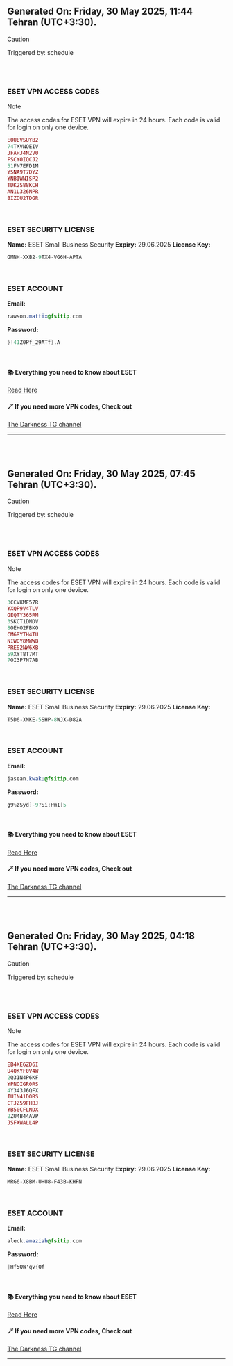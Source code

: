 ## Generated On: Friday, 30 May 2025, 11:44 Tehran (UTC+3:30).

> [!CAUTION]
> Triggered by: schedule

<br><br>

### ESET VPN ACCESS CODES

> [!NOTE]
> The access codes for ESET VPN will expire in 24 hours.
> Each code is valid for login on only one device.

```ruby
E0UEVSUYB2
74TXVNOEIV
JFAHJ4N2V0
FSCY0IQCJ2
51FN7EFD1M
Y5NA9T7DYZ
YNBIWNISP2
TDK2S88KCH
AN1L326NPR
BIZDU2TDGR
```

<br>

### ESET SECURITY LICENSE

**Name:** ESET Small Business Security
**Expiry:** 29.06.2025
**License Key:**

```POV-Ray SDL
GMNH-XXB2-9TX4-VG6H-APTA
```

<br>

### ESET ACCOUNT

**Email:**

```CSS
rawson.mattix@fsitip.com
```

**Password:**

```POV-Ray SDL
}!41Z0Pf_29ATf}.A
```

<br>

#### 📚 Everything you need to know about ESET

[Read Here](https://t.me/F_NiREvil/2113)

#### 🪄 If you need more VPN codes, Check out

[The Darkness TG channel](https://t.me/Eset_key_trial)

---

<br><br>

## Generated On: Friday, 30 May 2025, 07:45 Tehran (UTC+3:30).

> [!CAUTION]
> Triggered by: schedule

<br><br>

### ESET VPN ACCESS CODES

> [!NOTE]
> The access codes for ESET VPN will expire in 24 hours.
> Each code is valid for login on only one device.

```ruby
3CCVKMF57R
YXQP9V4TLV
GEQTY365RM
3SKCT1DMDV
8OEHO2FBKO
CM6RYTH4TU
NIWQY8MWWB
PRES2NW6XB
59XYT8T7MT
7OI3P7N7AB
```

<br>

### ESET SECURITY LICENSE

**Name:** ESET Small Business Security
**Expiry:** 29.06.2025
**License Key:**

```POV-Ray SDL
T5D6-XMKE-5SHP-8WJX-D82A
```

<br>

### ESET ACCOUNT

**Email:**

```CSS
jasean.kwaku@fsitip.com
```

**Password:**

```POV-Ray SDL
g9%zSyd]-9?Si:PmI[5
```

<br>

#### 📚 Everything you need to know about ESET

[Read Here](https://t.me/F_NiREvil/2113)

#### 🪄 If you need more VPN codes, Check out

[The Darkness TG channel](https://t.me/Eset_key_trial)

---

<br><br>

## Generated On: Friday, 30 May 2025, 04:18 Tehran (UTC+3:30).

> [!CAUTION]
> Triggered by: schedule

<br><br>

### ESET VPN ACCESS CODES

> [!NOTE]
> The access codes for ESET VPN will expire in 24 hours.
> Each code is valid for login on only one device.

```ruby
EB4XE6ZD6I
U4QKYF0V4W
2Q31N4P6KF
YPNOIGR0RS
4Y343J6QFX
IUIN41DORS
CTJZ59FHBJ
YB50CFLNDX
2ZU4B44AVP
JSFXWALL4P
```

<br>

### ESET SECURITY LICENSE

**Name:** ESET Small Business Security
**Expiry:** 29.06.2025
**License Key:**

```POV-Ray SDL
MRG6-X8BM-UHU8-F43B-KHFN
```

<br>

### ESET ACCOUNT

**Email:**

```CSS
aleck.amaziah@fsitip.com
```

**Password:**

```POV-Ray SDL
|Hf5QW'qv{Qf
```

<br>

#### 📚 Everything you need to know about ESET

[Read Here](https://t.me/F_NiREvil/2113)

#### 🪄 If you need more VPN codes, Check out

[The Darkness TG channel](https://t.me/Eset_key_trial)

---

<br><br>

